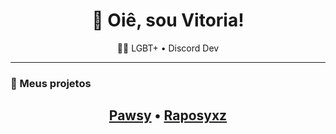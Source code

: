 <h1 align="center">👋 Oiê, sou Vitoria!</h1>
<p align="center">🏳️‍🌈 LGBT+ • Discord Dev</p>

---

### 💍 Meus projetos

<div align="center">
  <h2><a href="https://pawsy.gay/">Pawsy</a> • <a href="https://raposyxz.fun/">Raposyxz</a></h2>
</div>

<br/>

